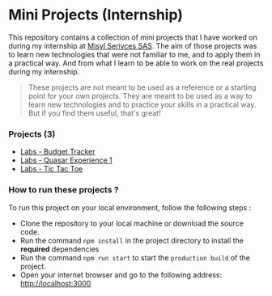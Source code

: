 # Mini Projects (Internship)

This repository contains a collection of mini projects that I have worked on during my internship at [Misyl Serivces SAS](https://misyl.net/). The aim of those projects was to learn new technologies that were not familiar to me, and to apply them in a practical way. And from what I learn to be able to work on the real projects during my internship.

> These projects are not meant to be used as a reference or a starting point for your own projects. They are meant to be used as a way to learn new technologies and to practice your skills in a practical way. But if you find them useful, that's great!


### Projects (3)
- [Labs - Budget Tracker](/labs-budget-tracker)
- [Labs - Quasar Experience 1](/labs-twitter)
- [Labs - Tic Tac Toe](/labs-tictactoe)

### How to run these projects ?
To run this project on your local environment, follow the following steps :
- Clone the repository to your local machine or download the source code.
- Run the command `npm install` in the project directory to install the **required** dependencies
- Run the command `npm run start` to start the `production build` of the project.
- Open your internet browser and go to the following address: [http://localhost:3000](http://localhost:3000)



